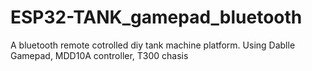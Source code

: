 # ESP32-TANK_gamepad_bluetooth
A bluetooth remote cotrolled diy tank machine platform. Using Dablle Gamepad, MDD10A controller, T300 chasis
